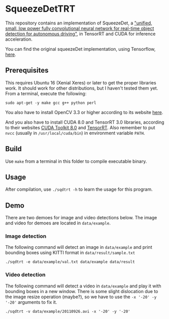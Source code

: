 # SqueezeDetTRT

This repository contains an implementation of SqueezeDet, a ["unified, small, low power fully convolutional neural network for real-time object detection for autonomous driving"](https://arxiv.org/abs/1612.01051), in TensorRT and CUDA for inference acceleration.

You can find the original squeezeDet implementation, using Tensorflow, [here](https://github.com/BichenWuUCB/squeezeDet).

## Prerequisites
This requires Ubuntu 16 (Xenial Xeres) or later to get the proper libraries work. It should work for other distributions, but I haven't tested them yet. From a terminal, execute the following:
```
sudo apt-get -y make gcc g++ python perl
```
You also have to install OpenCV 3.3 or higher according to its website [here](https://docs.opencv.org/3.3.1/d7/d9f/tutorial_linux_install.html).

And you also have to install CUDA 8.0 and TensorRT 3.0 libraries, according to their websites [CUDA Toolkit 8.0](https://developer.nvidia.com/cuda-80-ga2-download-archive)
and [TensorRT](https://developer.nvidia.com/rdp/form/tensorrt-download-survey). Also remember to put `nvcc` (usually in `/usr/local/cuda/bin`) in environment variable `PATH`.

## Build
Use `make` from a terminal in this folder to compile executable binary.

## Usage
After compilation, use `./sqdtrt -h` to learn the usage for this program.

## Demo
There are two demoes for image and video detections below. The image and video for demoes are located in `data/example`.

### Image detection
The following command will detect an image in `data/example` and print bounding boxes using KITTI format in `data/result/sample.txt`
```
./sqdtrt -e data/example/val.txt data/example data/result
```

### Video detection
The following command will detect a video in `data/example` and play it with bounding boxes in a new window.
There is some slight dislocation due to the image resize operation (maybe?), so we have to use the `-x '-20' -y '-20'` arguments to fix it.
```
./sqdtrt -v data/example/20110926.avi -x '-20' -y '-20'
```

